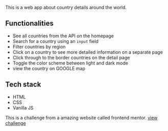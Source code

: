 This is a web app about country details around the world. 
## Functionalities
- See all countries from the API on the homepage
- Search for a country using an `input` field
- Filter countries by region
- Click on a country to see more detailed information on a separate page
- Click through to the border countries on the detail page
- Toggle the color scheme between light and dark mode
- view the country on GOOGLE map

## Tech stack
- HTML
- CSS
- Vanilla JS

This is a challenge from a amazing website called frontend mentor.
 [view challenge](https://www.frontendmentor.io/challenges/rest-countries-api-with-color-theme-switcher-5cacc469fec04111f7b848ca)
